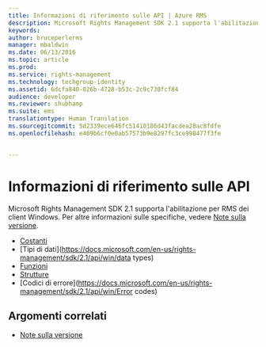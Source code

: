 ```yaml
---
title: Informazioni di riferimento sulle API | Azure RMS
description: Microsoft Rights Management SDK 2.1 supporta l'abilitazione per RMS dei client Windows.
keywords: 
author: bruceperlerms
manager: mbaldwin
ms.date: 06/13/2016
ms.topic: article
ms.prod: 
ms.service: rights-management
ms.technology: techgroup-identity
ms.assetid: 6dcfa840-026b-4728-b53c-2c9c730fcf84
audience: developer
ms.reviewer: shubhamp
ms.suite: ems
translationtype: Human Translation
ms.sourcegitcommit: 5d2339ece646fc51410186d43facdea28ac8fdfe
ms.openlocfilehash: e409b6cf0e0ab57573b9e8297fc3ce998477f3fe


---
```


# Informazioni di riferimento sulle API

Microsoft Rights Management SDK 2.1 supporta l'abilitazione per RMS dei client Windows. Per altre informazioni sulle specifiche, vedere [Note sulla versione](release-notes-rtm.md).
- [Costanti](https://docs.microsoft.com/en-us/rights-management/sdk/2.1/api/win/constants)
- [Tipi di dati](https://docs.microsoft.com/en-us/rights-management/sdk/2.1/api/win/data types)
- [Funzioni](https://docs.microsoft.com/en-us/rights-management/sdk/2.1/api/win/functions)
- [Strutture](https://docs.microsoft.com/en-us/rights-management/sdk/2.1/api/win/structures)
- [Codici di errore](https://docs.microsoft.com/en-us/rights-management/sdk/2.1/api/win/Error codes)



## Argomenti correlati

* [Note sulla versione](release-notes-rtm.md)
 

 



<!--HONumber=Aug16_HO4-->


